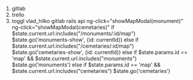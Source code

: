 1. gitlab
2. trello
3. toggl
vlad_hilko gitlab 
rails api
ng-click="showMapModal(monument)"
ng-click="showMapModal(cemetaries)"
    if $state.current.url.includes("/monuments/:id/map")
      $state.go('monuments-show', {id: currentId})
    else if $state.current.url.includes("/cemetaries/:id/map")
      $state.go('cemetaries-show', {id: currentId})
    else if $state.params.id == 'map' && $state.current.url.includes("monuments")
      $state.go('monuments')
    else if $state.params.id == 'map' && $state.current.url.includes("cemetaries")
      $state.go('cemetaries')
